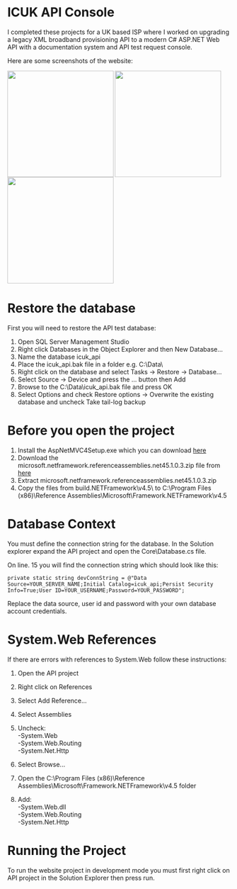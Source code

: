 # ICUK API Console

I completed these projects for a UK based ISP where I worked on upgrading a legacy XML broadband provisioning API to a modern C# ASP.NET Web API with a documentation system and API test request console.

Here are some screenshots of the website:

<img align='left' src='https://drive.google.com/uc?id=1oNXQobJY1URCQ1TycjYwJpa9UevOUwGn' width='240'>
<img align='left' src='https://drive.google.com/uc?id=1RUgtmnpQ2zioDJU7wLnvjLA8CYbJM7wd' width='240'>
<img src='https://drive.google.com/uc?id=1f5vq-LOds0bnmDe8XihKMts44Os1ZAa4' width='240'>

Restore the database
====================

First you will need to restore the API test database:

1. Open SQL Server Management Studio
2. Right click Databases in the Object Explorer and then New Database...
3. Name the database icuk_api
4. Place the icuk_api.bak file in a folder e.g. C:\Data\
5. Right click on the database and select Tasks -> Restore -> Database...
6. Select Source -> Device and press the ... button then Add
7. Browse to the C:\Data\icuk_api.bak file and press OK
8. Select Options and check Restore options -> Overwrite the existing database and uncheck Take tail-log backup

Before you open the project
===========================

1. Install the AspNetMVC4Setup.exe which you can download [here](https://drive.google.com/file/d/1yGZwV-atWUC5XKtU-vJD63RwO4xBfzrB/view?usp=sharing)
2. Download the microsoft.netframework.referenceassemblies.net45.1.0.3.zip file from [here](https://drive.google.com/file/d/1FJtsMtOY3UQRHm6tWnh_MdwLOTdLKtck/view?usp=sharing)
3. Extract microsoft.netframework.referenceassemblies.net45.1.0.3.zip
4. Copy the files from build\.NETFramework\v4.5\ to C:\Program Files (x86)\Reference Assemblies\Microsoft\Framework\.NETFramework\v4.5

Database Context
================

You must define the connection string for the database. In the Solution explorer expand the API project and open the Core\Database.cs file. 

On line. 15 you will find the connection string which should look like this:

`private static string devConnString = @"Data Source=YOUR_SERVER_NAME;Initial Catalog=icuk_api;Persist Security Info=True;User ID=YOUR_USERNAME;Password=YOUR_PASSWORD";`

Replace the data source, user id and password with your own database account credentials.

System.Web References
=====================

If there are errors with references to System.Web follow these instructions:

1. Open the API project
2. Right click on References
3. Select Add Reference...
4. Select Assemblies
5. Uncheck:  
   -System.Web  
   -System.Web.Routing  
   -System.Net.Http

6. Select Browse...
7. Open the C:\Program Files (x86)\Reference Assemblies\Microsoft\Framework\.NETFramework\v4.5 folder
8. Add:  
   -System.Web.dll  
   -System.Web.Routing  
   -System.Net.Http

# Running the Project

To run the website project in development mode you must first right click on API project in the Solution Explorer then press run.